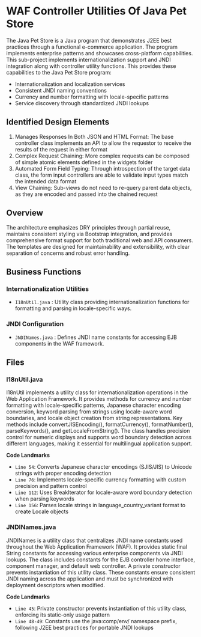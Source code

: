 # WAF Controller Utilities Of Java Pet Store

The Java Pet Store is a Java program that demonstrates J2EE best practices through a functional e-commerce application. The program implements enterprise patterns and showcases cross-platform capabilities. This sub-project implements internationalization support and JNDI integration along with controller utility functions. This provides these capabilities to the Java Pet Store program:

- Internationalization and localization services
- Consistent JNDI naming conventions
- Currency and number formatting with locale-specific patterns
- Service discovery through standardized JNDI lookups

## Identified Design Elements

1. Manages Responses In Both JSON and HTML Format: The base controller class implements an API to allow the requestor to receive the results of the request in either format
2. Complex Request Chaining: More complex requests can be composed of simple atomic elements defined in the widgets folder
3. Automated Form Field Typing: Through introspection of the target data class, the form input controllers are able to validate input types match the intended data format
4. View Chaining: Sub-views do not need to re-query parent data objects, as they are encoded and passed into the chained request

## Overview
The architecture emphasizes DRY principles through partial reuse, maintains consistent styling via Bootstrap integration, and provides comprehensive format support for both traditional web and API consumers. The templates are designed for maintainability and extensibility, with clear separation of concerns and robust error handling.

## Business Functions

### Internationalization Utilities
- `I18nUtil.java` : Utility class providing internationalization functions for formatting and parsing in locale-specific ways.

### JNDI Configuration
- `JNDINames.java` : Defines JNDI name constants for accessing EJB components in the WAF framework.

## Files
### I18nUtil.java

I18nUtil implements a utility class for internationalization operations in the Web Application Framework. It provides methods for currency and number formatting with locale-specific patterns, Japanese character encoding conversion, keyword parsing from strings using locale-aware word boundaries, and locale object creation from string representations. Key methods include convertJISEncoding(), formatCurrency(), formatNumber(), parseKeywords(), and getLocaleFromString(). The class handles precision control for numeric displays and supports word boundary detection across different languages, making it essential for multilingual application support.

 **Code Landmarks**
- `Line 54`: Converts Japanese character encodings (SJIS/JIS) to Unicode strings with proper encoding detection
- `Line 76`: Implements locale-specific currency formatting with custom precision and pattern control
- `Line 112`: Uses BreakIterator for locale-aware word boundary detection when parsing keywords
- `Line 156`: Parses locale strings in language_country_variant format to create Locale objects
### JNDINames.java

JNDINames is a utility class that centralizes JNDI name constants used throughout the Web Application Framework (WAF). It provides static final String constants for accessing various enterprise components via JNDI lookups. The class includes constants for the EJB controller home interface, component manager, and default web controller. A private constructor prevents instantiation of this utility class. These constants ensure consistent JNDI naming across the application and must be synchronized with deployment descriptors when modified.

 **Code Landmarks**
- `Line 45`: Private constructor prevents instantiation of this utility class, enforcing its static-only usage pattern
- `Line 48-49`: Constants use the java:comp/env/ namespace prefix, following J2EE best practices for portable JNDI lookups

[Generated by the Sage AI expert workbench: 2025-03-29 21:37:00  https://sage-tech.ai/workbench]: #
